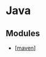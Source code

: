 Java
===

Modules
---

- [[maven]]

[//begin]: # "Autogenerated link references for markdown compatibility"
[maven]: maven/maven.md "Maven"
[//end]: # "Autogenerated link references"